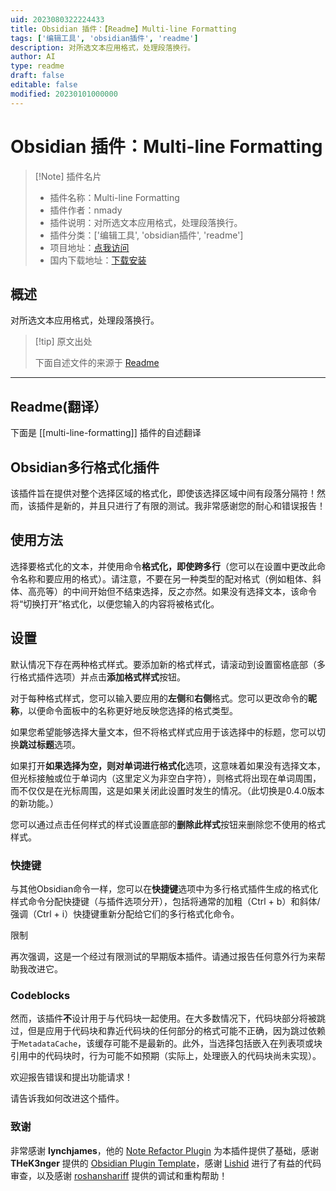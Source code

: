 ```yaml
---
uid: 2023080322224433
title: Obsidian 插件：【Readme】Multi-line Formatting
tags: ['编辑工具', 'obsidian插件', 'readme']
description: 对所选文本应用格式，处理段落换行。
author: AI
type: readme
draft: false
editable: false
modified: 20230101000000
---
```


# Obsidian 插件：Multi-line Formatting

> [!Note] 插件名片
> - 插件名称：Multi-line Formatting
> - 插件作者：nmady
> - 插件说明：对所选文本应用格式，处理段落换行。
> - 插件分类：['编辑工具', 'obsidian插件', 'readme']
> - 项目地址：[点我访问](https://github.com/nmady/obsidian-multi-line-formatting)
> - 国内下载地址：[下载安装](https://pkmer.cn/products/plugin/pluginMarket/?multi-line-formatting)

## 概述

对所选文本应用格式，处理段落换行。



> [!tip] 原文出处
> 
>下面自述文件的来源于 [Readme](https://ghproxy.net/https://raw.githubusercontent.com/nmady/obsidian-multi-line-formatting/master/README.md)
> 

---

## Readme(翻译）

下面是 [[multi-line-formatting]] 插件的自述翻译


## Obsidian多行格式化插件

该插件旨在提供对整个选择区域的格式化，即使该选择区域中间有段落分隔符！然而，该插件是新的，并且只进行了有限的测试。我非常感谢您的耐心和错误报告！

## 使用方法

选择要格式化的文本，并使用命令**格式化，即使跨多行**（您可以在设置中更改此命令名称和要应用的格式）。请注意，不要在另一种类型的配对格式（例如粗体、斜体、高亮等）的中间开始但不结束选择，反之亦然。如果没有选择文本，该命令将“切换打开”格式化，以便您输入的内容将被格式化。

## 设置

默认情况下存在两种格式样式。要添加新的格式样式，请滚动到设置窗格底部（多行格式插件选项）并点击**添加格式样式**按钮。

对于每种格式样式，您可以输入要应用的**左侧**和**右侧**格式。您可以更改命令的**昵称**，以便命令面板中的名称更好地反映您选择的格式类型。

如果您希望能够选择大量文本，但不将格式样式应用于该选择中的标题，您可以切换**跳过标题**选项。

如果打开**如果选择为空，则对单词进行格式化**选项，这意味着如果没有选择文本，但光标接触或位于单词内（这里定义为非空白字符），则格式将出现在单词周围，而不仅仅是在光标周围，这是如果关闭此设置时发生的情况。（此切换是0.4.0版本的新功能。）

您可以通过点击任何样式的样式设置底部的**删除此样式**按钮来删除您不使用的格式样式。

### 快捷键

与其他Obsidian命令一样，您可以在**快捷键**选项中为多行格式插件生成的格式化样式命令分配快捷键（与插件选项分开），包括将通常的加粗（Ctrl + b）和斜体/强调（Ctrl + i）快捷键重新分配给它们的多行格式化命令。

限制

再次强调，这是一个经过有限测试的早期版本插件。请通过报告任何意外行为来帮助我改进它。

### Codeblocks

然而，该插件**不**设计用于与代码块一起使用。在大多数情况下，代码块部分将被跳过，但是应用于代码块和靠近代码块的任何部分的格式可能不正确，因为跳过依赖于`MetadataCache`，该缓存可能不是最新的。此外，当选择包括嵌入在列表项或块引用中的代码块时，行为可能不如预期（实际上，处理嵌入的代码块尚未实现）。

欢迎报告错误和提出功能请求！

请告诉我如何改进这个插件。

### 致谢

非常感谢 **lynchjames**，他的 [Note Refactor Plugin](https://github.com/lynchjames/note-refactor-obsidian) 为本插件提供了基础，感谢 **THeK3nger** 提供的 [Obsidian Plugin Template](https://github.com/THeK3nger/obsidian-plugin-template)，感谢 [Lishid](https://github.com/lishid) 进行了有益的代码审查，以及感谢 [roshanshariff](https://github.com/roshanshariff) 提供的调试和重构帮助！



